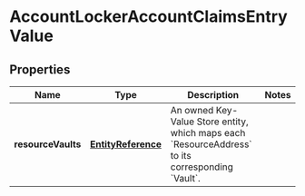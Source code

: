 

# AccountLockerAccountClaimsEntryValue


## Properties

| Name | Type | Description | Notes |
|------------ | ------------- | ------------- | -------------|
|**resourceVaults** | [**EntityReference**](EntityReference.md) | An owned Key-Value Store entity, which maps each &#x60;ResourceAddress&#x60; to its corresponding &#x60;Vault&#x60;. |  |



